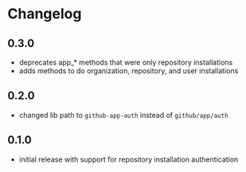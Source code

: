 # Changelog

## 0.3.0
  - deprecates app_* methods that were only repository installations
  - adds methods to do organization, repository, and user installations

## 0.2.0
  - changed lib path to `github-app-auth` instead of `github/app/auth`

## 0.1.0
  - initial release with support for repository installation authentication
